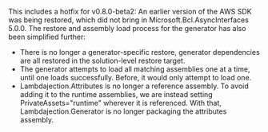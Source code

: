 This includes a hotfix for v0.8.0-beta2: An earlier version of the AWS SDK was being restored, which did not bring in Microsoft.Bcl.AsyncInterfaces 5.0.0. The restore and assembly load process for the generator has also been simplified further:  

- There is no longer a generator-specific restore, generator dependencies are all restored in the solution-level restore target.
- The generator attempts to load all matching assemblies one at a time, until one loads successfully. Before, it would only attempt to load one.
- Lambdajection.Attributes is no longer a reference assembly.  To avoid adding it to the runtime assemblies, we are instead setting PrivateAssets="runtime" wherever it is referenced.  With that, Lambdajection.Generator is no longer packaging the attributes assembly.